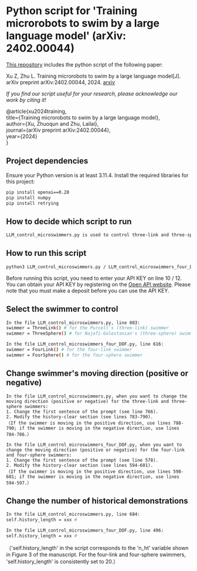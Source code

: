 # Python script for 'Training microrobots to swim by a large language model' (arXiv: 2402.00044)

[This repository]([https://www.google.com](https://github.com/ZhulailaiFluidLab/Training_microswimmer_by_LLM)) includes the python script of the following paper:

Xu Z, Zhu L. Training microrobots to swim by a large language model[J]. arXiv preprint arXiv:2402.00044, 2024. [arxiv](https://arxiv.org/abs/2402.00044)

*If you find our script useful for your research, please acknowledge our work by citing it!*

@article{xu2024training,\
  title={Training microrobots to swim by a large language model},\
  author={Xu, Zhuoqun and Zhu, Lailai},\
  journal={arXiv preprint arXiv:2402.00044},\
  year={2024}\
}

## Project dependencies

Ensure your Python version is at least 3.11.4. Install the required libraries for this project:

```bash
pip install openai==0.28
pip install numpy
pip install retrying
```
## How to decide which script to run

```bash
LLM_control_microswimmers.py is used to control three-link and three-sphere swimmers, and LLM_control_microswimmers_four_DOF.py is used to control four-link and four-sphere swimmers.
```


## How to run this script
```bash
python3 LLM_control_microswimmers.py / LLM_control_microswimmers_four_DOF.py
```

Before running this script, you need to enter your API KEY on line 10 / 12. You can obtain your API KEY by registering on the [Open API website](https://platform.openai.com/api-keys). Please note that you must make a deposit before you can use the API KEY.


## Select the swimmer to control

```bash
In the file LLM_control_microswimmers.py, line 803:
swimmer = ThreeLink() # for the Purcell's (three-link) swimmer
swimmer = ThreeSphere() # for Najafi-Golestanian's (three-sphere) swimmer
```

```bash
In the file LLM_control_microswimmers_four_DOF.py, line 616:
swimmer = FourLink() # for the four-link swimmer
swimmer = FourSphere() # for the four-sphere swimmer
```

## Change swimmer's moving direction (positive or negative)

```text
In the file LLM_control_microswimmers.py, when you want to change the moving direction (positive or negative) for the three-link and three-sphere swimmers:
1. Change the first sentence of the prompt (see line 766).
2. Modify the history-clear section (see lines 783-790).
（If the swimmer is moving in the positive direction, use lines 788-790; if the swimmer is moving in the negative direction, use lines 784-786.）
```

```text
In the file LLM_control_microswimmers_four_DOF.py, when you want to change the moving direction (positive or negative) for the four-link and four-sphere swimmers:
1. Change the first sentence of the prompt (see line 578).
2. Modify the history-clear section (see lines 594-601).
（If the swimmer is moving in the positive direction, use lines 598-601; if the swimmer is moving in the negative direction, use lines 594-597.）
```
## Change the number of historical demonstrations

```bash
In the file LLM_control_microswimmers.py, line 684:
self.history_length = xxx # 
```
```bash
In the file LLM_control_microswimmers_four_DOF.py, line 496:
self.history_length = xxx # 
```
（'self.history_length' in the script corresponds to the 'n_ht' variable shown in Figure 3 of the manuscript. For the four-link and four-sphere swimmers, 'self.history_length' is consistently set to 20.）



<!--There are two class "class ThreeLink" and "class Threesphere" respectively introduce the environment of purcell swimmer and NG's swimmer. -->

